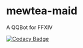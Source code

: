 # mewtea-maid
A QQBot for FFXIV

[![Codacy Badge](https://api.codacy.com/project/badge/Grade/690232510b0c48649e651f36f276928c)](https://www.codacy.com/manual/Ediblewildfungi/MewteaMaid?utm_source=github.com&amp;utm_medium=referral&amp;utm_content=Ediblewildfungi/MewteaMaid&amp;utm_campaign=Badge_Grade)